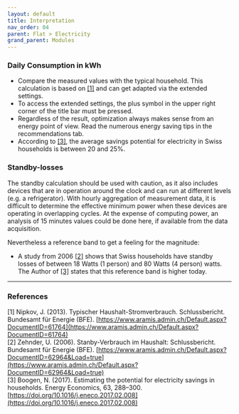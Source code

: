 ```yaml
---
layout: default
title: Interpretation
nav_order: 04
parent: Flat > Electricity
grand_parent: Modules
---
```


### Daily Consumption in kWh
- Compare the measured values with the typical household. This calculation is based on <a href="#inter_nipkov">[1]</a> and can get adapted via the extended settings. 
- To access the extended settings, the plus symbol in the upper right corner of the title bar must be pressed.
- Regardless of the result, optimization always makes sense from an energy point of view. Read the numerous energy saving tips in the recommendations tab.
- According to <a href="#inter_boogen">[3]</a>, the average savings potential for electricity in Swiss households is between 20 and 25%.

### Standby-losses
The standby calculation should be used with caution, as it also includes devices that are in operation around the clock and can run at different levels (e.g. a refrigerator). With hourly aggregation of measurement data, it is difficult to determine the effective minimum power when these devices are operating in overlapping cycles. At the expense of computing power, an analysis of 15 minutes values could be done here, if available from the data acquisition.

Nevertheless a reference band to get a feeling for the magnitude:
- A study from 2006 <a href="#inter_zehnder">[2]</a> shows that Swiss households have standby losses of between 18 Watts (1 person) and 80 Watts (4 person) watts. The Author of <a href="#inter_boogen">[3]</a> states that this reference band is higher today.

<hr>

### References
<a id="inter_nipkov">[1]</a> Nipkov, J. (2013). Typischer Haushalt-Stromverbrauch. Schlussbericht. Bundesamt für Energie (BFE). [https://www.aramis.admin.ch/Default.aspx?DocumentID=61764](https://www.aramis.admin.ch/Default.aspx?DocumentID=61764)<br>
<a id="inter_zehnder">[2]</a> Zehnder, U. (2006). Stanby-Verbrauch im Haushalt: Schlussbericht. Bundesamt für Energie (BFE). [https://www.aramis.admin.ch/Default.aspx?DocumentID=62964&Load=true](https://www.aramis.admin.ch/Default.aspx?DocumentID=62964&Load=true)<br>
<a id="inter_boogen">[3]</a> Boogen, N. (2017). Estimating the potential for electricity savings in households. Energy Economics, 63, 288–300. [https://doi.org/10.1016/j.eneco.2017.02.008](https://doi.org/10.1016/j.eneco.2017.02.008)

